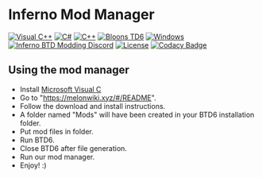 # Inferno Mod Manager
[![Visual C++](https://img.shields.io/badge/language-C%2B%2B%2FCLI-0066ff.svg)](https://en.wikipedia.org/wiki/Microsoft_Visual_C%2B%2B) [![C#](https://img.shields.io/badge/language-C%23-7700ff.svg)](https://en.wikipedia.org/wiki/C_Sharp_(programming_language)) [![C++](https://img.shields.io/badge/language-C%2B%2B-%23f34b7d.svg)](https://en.wikipedia.org/wiki/C%2B%2B) [![Bloons TD6](https://img.shields.io/badge/game-Bloons%20TD6-brightgreen.svg)](https://btd6.com/) [![Windows](https://img.shields.io/badge/platform-Windows-0078d7.svg)](https://en.wikipedia.org/wiki/Microsoft_Windows) [![Inferno BTD Modding Discord](https://img.shields.io/discord/758553724226109480)](https://discord.gg/j79jtZejdt) [![License](https://img.shields.io/badge/license-GPL%203-critical)](https://github.com/Inferno-Dev-Team/Inferno-Mod-Manager/blob/main/LICENSE) [![Codacy Badge](https://app.codacy.com/project/badge/Grade/2636542b4cb04d02ad5471debd016b9a)](https://www.codacy.com?utm_source=github.com&amp;utm_medium=referral&amp;utm_content=Inferno-Dev-Team/Inferno-Mod-Manager&amp;utm_campaign=Badge_Grade)

## Using the mod manager
 - Install [Microsoft Visual C](https://support.microsoft.com/en-us/help/2977003/the-latest-supported-visual-c-downloads)
 - Go to "https://melonwiki.xyz/#/README".
 - Follow the download and install instructions.
 - A folder named "Mods" will have been created in your BTD6 installation folder.
 - Put mod files in folder.
 - Run BTD6.
 - Close BTD6 after file generation.
 - Run our mod manager.
 - Enjoy! :)
